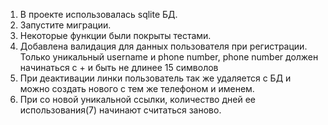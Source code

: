 1. В проекте использовалась sqlite БД.
2. Запустите миграции.
3. Некоторые функции были покрыты тестами.
4. Добавлена валидация для данных пользователя при регистрации. Только уникальный username и phone number, phone number должен начинаться с + и быть не длинее 15 символов
5. При деактивации линки пользователь так же удаляется с БД и можно создать нового с тем же телефоном и именем.
6. При со новой уникальной ссылки, количество дней ее использования(7) начинают считаться заново.
